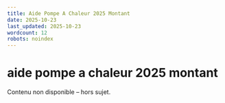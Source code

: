 ```yaml
---
title: Aide Pompe A Chaleur 2025 Montant
date: 2025-10-23
last_updated: 2025-10-23
wordcount: 12
robots: noindex
---
```


# aide pompe a chaleur 2025 montant

Contenu non disponible – hors sujet.